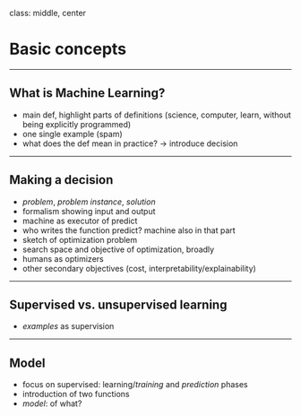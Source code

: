 class: middle, center

# Basic concepts

---

## What is Machine Learning?

- main def, highlight parts of definitions (science, computer, learn, without being explicitly programmed)
- one single example (spam)
- what does the def mean in practice? -> introduce decision

---

## Making a decision

- *problem*, *problem instance*, *solution*
- formalism showing input and output
- machine as executor of predict
- who writes the function predict? machine also in that part
- sketch of optimization problem
- search space and objective of optimization, broadly
- humans as optimizers
- other secondary objectives (cost, interpretability/explainability)

---

## Supervised vs. unsupervised learning

- *examples* as supervision

---

## Model

- focus on supervised: learning/*training* and *prediction* phases
- introduction of two functions
- *model*: of what?

